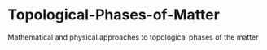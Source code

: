 # Topological-Phases-of-Matter
Mathematical and physical approaches to topological phases of the matter

